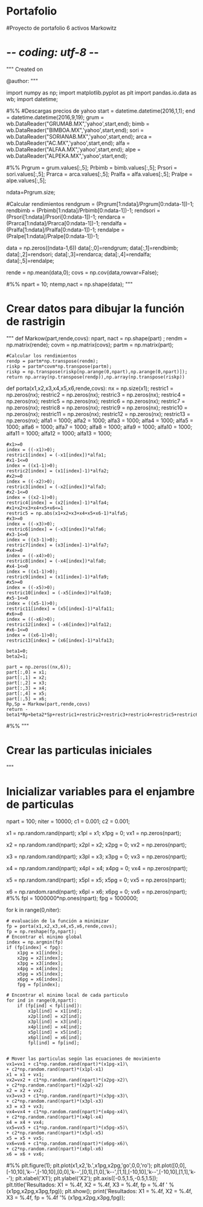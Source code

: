 # Portafolio
#Proyecto de portafolio 6 activos Markowitz

# -*- coding: utf-8 -*-
"""
Created on 

@author: 
"""

import numpy as np;
import matplotlib.pyplot as plt
import pandas.io.data as wb;
import datetime;

#%%
#Descargas precios de yahoo
start = datetime.datetime(2016,1,1);
end = datetime.datetime(2016,9,19);
grum = wb.DataReader("GRUMAB.MX",'yahoo',start,end);
bimb = wb.DataReader("BIMBOA.MX",'yahoo',start,end);
sori = wb.DataReader("SORIANAB.MX",'yahoo',start,end);
arca = wb.DataReader("AC.MX",'yahoo',start,end);
alfa = wb.DataReader("ALFAA.MX",'yahoo',start,end);
alpe = wb.DataReader("ALPEKA.MX",'yahoo',start,end);

#%%
Prgrum = grum.values[:,5];
Prbimb = bimb.values[:,5];
Prsori = sori.values[:,5];
Prarca = arca.values[:,5];
Pralfa = alfa.values[:,5];
Pralpe = alpe.values[:,5];

ndata=Prgrum.size;

#Calcular rendimientos
rendgrum = (Prgrum[1:ndata]/Prgrum[0:ndata-1])-1;
rendbimb = (Prbimb[1:ndata]/Prbimb[0:ndata-1])-1;
rendsori = (Prsori[1:ndata]/Prsori[0:ndata-1])-1;
rendarca = (Prarca[1:ndata]/Prarca[0:ndata-1])-1;
rendalfa = (Pralfa[1:ndata]/Pralfa[0:ndata-1])-1;
rendalpe = (Pralpe[1:ndata]/Pralpe[0:ndata-1])-1;

data = np.zeros((ndata-1,6))
data[:,0]=rendgrum;
data[:,1]=rendbimb;
data[:,2]=rendsori;
data[:,3]=rendarca;
data[:,4]=rendalfa;
data[:,5]=rendalpe;

rende = np.mean(data,0);
covs = np.cov(data,rowvar=False);

#%%
npart = 10;
ntemp,nact = np.shape(data);
"""
# Crear datos para dibujar la función de rastrigin
"""
def Markow(part,rende,covs):
    npart, nact = np.shape(part)    ;
    rendm = np.matrix(rende);
    covm = np.matrix(covs);
    partm = np.matrix(part);
    
    #Calcular los rendimientos
    rendp = partm*np.transpose(rendm);
    riskp = partm*covm*np.transpose(partm);
    riskp = np.transpose(riskp[np.arange(0,npart),np.arange(0,npart)]);
    return np.array(np.transpose(rendp)),np.array(np.transpose(riskp))

def porta(x1,x2,x3,x4,x5,x6,rende,covs):
    nx = np.size(x1);
    restric1 = np.zeros(nx);
    restric2 = np.zeros(nx);
    restric3 = np.zeros(nx);
    restric4 = np.zeros(nx);
    restric5 = np.zeros(nx);
    restric6 = np.zeros(nx);
    restric7 = np.zeros(nx);
    restric8 = np.zeros(nx);
    restric9 = np.zeros(nx);
    restric10 = np.zeros(nx);
    restric11 = np.zeros(nx);
    restric12 = np.zeros(nx);
    restric13 = np.zeros(nx);
    alfa1 = 1000;
    alfa2 = 1000;
    alfa3 = 1000;
    alfa4 = 1000;
    alfa5 = 1000;
    alfa6 = 1000;
    alfa7 = 1000;
    alfa8 = 1000;
    alfa9 = 1000;
    alfa10 = 1000;
    alfa11 = 1000;
    alfa12 = 1000;
    alfa13 = 1000;
    
    #x1>=0
    index = ((-x1)>0);
    restric1[index] = (-x1[index])*alfa1;
    #x1-1<=0
    index = ((x1-1)>0);
    restric2[index] = (x1[index]-1)*alfa2;
    #x2>=0
    index = ((-x2)>0);
    restric3[index] = (-x2[index])*alfa3;
    #x2-1<=0
    index = ((x2-1)>0);
    restric4[index] = (x2[index]-1)*alfa4;
    #x1+x2+x3+x4+x5+x6<=1
    restric5 = np.abs(x1+x2+x3+x4+x5+x6-1)*alfa5; 
    #x3>=0
    index = ((-x3)>0);
    restric6[index] = (-x3[index])*alfa6;
    #x3-1<=0
    index = ((x3-1)>0);
    restric7[index] = (x3[index]-1)*alfa7;
    #x4>=0
    index = ((-x4)>0);
    restric8[index] = (-x4[index])*alfa8;
    #x4-1<=0
    index = ((x1-1)>0);
    restric9[index] = (x1[index]-1)*alfa9;
    #x5>=0
    index = ((-x5)>0);
    restric10[index] = (-x5[index])*alfa10;
    #x5-1<=0
    index = ((x5-1)>0);
    restric11[index] = (x5[index]-1)*alfa11;
    #x6>=0
    index = ((-x6)>0);
    restric12[index] = (-x6[index])*alfa12;
    #x6-1<=0
    index = ((x6-1)>0);
    restric13[index] = (x6[index]-1)*alfa13;
    
    beta1=0;
    beta2=1;
    
    part = np.zeros((nx,6));
    part[:,0] = x1;
    part[:,1] = x2;
    part[:,2] = x3; 
    part[:,3] = x4;
    part[:,4] = x5;
    part[:,5] = x6; 
    Rp,Sp = Markow(part,rende,covs)
    return -beta1*Rp+beta2*Sp+restric1+restric2+restric3+restric4+restric5+restric6+restric7+restric8+restric9+restric10+restric11+restric12+restric13;

#%%
"""
# Crear las particulas iniciales
"""

# Inicializar variables para el enjambre de particulas
npart = 100;
niter = 10000;
c1 = 0.001;
c2 = 0.001;

x1 = np.random.rand(npart);
x1pl = x1;
x1pg = 0;
vx1 = np.zeros(npart);

x2 = np.random.rand(npart);
x2pl = x2;
x2pg = 0;
vx2 = np.zeros(npart);

x3 = np.random.rand(npart);
x3pl = x3;
x3pg = 0;
vx3 = np.zeros(npart);

x4 = np.random.rand(npart);
x4pl = x4;
x4pg = 0;
vx4 = np.zeros(npart);

x5 = np.random.rand(npart);
x5pl = x5;
x5pg = 0;
vx5 = np.zeros(npart);

x6 = np.random.rand(npart);
x6pl = x6;
x6pg = 0;
vx6 = np.zeros(npart);
#%%
fpl = 1000000*np.ones(npart);
fpg = 1000000;

for k in range(0,niter):
    
    # evaluación de la función a minimizar
    fp = porta(x1,x2,x3,x4,x5,x6,rende,covs);
    fp = np.reshape(fp,npart);
    # Encontrar el minimo global
    index = np.argmin(fp)
    if (fp[index] < fpg):
        x1pg = x1[index];
        x2pg = x2[index];
        x3pg = x3[index];
        x4pg = x4[index];
        x5pg = x5[index];
        x6pg = x6[index];
        fpg = fp[index];
        
    # Encontrar el minimo local de cada particulo
    for ind in range(0,npart):
        if (fp[ind] < fpl[ind]):
            x1pl[ind] = x1[ind];
            x2pl[ind] = x2[ind];
            x3pl[ind] = x3[ind];
            x4pl[ind] = x4[ind];
            x5pl[ind] = x5[ind];
            x6pl[ind] = x6[ind];
            fpl[ind] = fp[ind];
            
    
    # Mover las particulas según las ecuaciones de movimiento
    vx1=vx1 + c1*np.random.rand(npart)*(x1pg-x1)\
    + c2*np.random.rand(npart)*(x1pl-x1)
    x1 = x1 + vx1;
    vx2=vx2 + c1*np.random.rand(npart)*(x2pg-x2)\
    + c2*np.random.rand(npart)*(x2pl-x2)
    x2 = x2 + vx2;
    vx3=vx3 + c1*np.random.rand(npart)*(x3pg-x3)\
    + c2*np.random.rand(npart)*(x3pl-x3)
    x3 = x3 + vx3;
    vx4=vx4 + c1*np.random.rand(npart)*(x4pg-x4)\
    + c2*np.random.rand(npart)*(x4pl-x4)
    x4 = x4 + vx4;
    vx5=vx5 + c1*np.random.rand(npart)*(x5pg-x5)\
    + c2*np.random.rand(npart)*(x5pl-x5)
    x5 = x5 + vx5;
    vx6=vx6 + c1*np.random.rand(npart)*(x6pg-x6)\
    + c2*np.random.rand(npart)*(x6pl-x6)
    x6 = x6 + vx6;

#%%
plt.figure(1);
plt.plot(x1,x2,'b.',x1pg,x2pg,'go',0,0,'ro');
plt.plot([0,0],[-10,10],'k--',[-10,10],[0,0],'k--',[0,1],[1,0],'k--',[1,1],[-10,10],'k--',[-10,10],[1,1],'k--');
plt.xlabel('X1');
plt.ylabel('X2');
plt.axis([-0.5,1.5,-0.5,1.5]);
plt.title('Resultados: X1 = %.4f, X2 = %.4f, X3 = %.4f, fp = %.4f ' % (x1pg,x2pg,x3pg,fpg));
plt.show();
print('Resultados: X1 = %.4f, X2 = %.4f, X3 = %.4f, fp = %.4f '% (x1pg,x2pg,x3pg,fpg));

